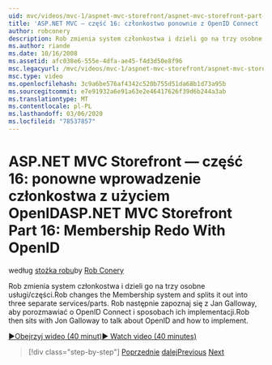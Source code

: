 ```yaml
---
uid: mvc/videos/mvc-1/aspnet-mvc-storefront/aspnet-mvc-storefront-part-16-membership-redo-with-openid
title: 'ASP.NET MVC — część 16: członkostwo ponownie z OpenID Connect | Microsoft Docs'
author: robconery
description: Rob zmienia system członkostwa i dzieli go na trzy osobne usługi/części. Rob następnie zakomunikuje się z Jan Galloway, aby poznać OpenID Connect i jak proste...
ms.author: riande
ms.date: 10/16/2008
ms.assetid: afc038e6-555e-4dfa-ae45-f4d3d50e8f96
msc.legacyurl: /mvc/videos/mvc-1/aspnet-mvc-storefront/aspnet-mvc-storefront-part-16-membership-redo-with-openid
msc.type: video
ms.openlocfilehash: 3c9a6be576af4342c520b755d51da68b1d73a95b
ms.sourcegitcommit: e7e91932a6e91a63e2e46417626f39d6b244a3ab
ms.translationtype: MT
ms.contentlocale: pl-PL
ms.lasthandoff: 03/06/2020
ms.locfileid: "78537857"
---
```

# <a name="aspnet-mvc-storefront-part-16-membership-redo-with-openid"></a><span data-ttu-id="98534-104">ASP.NET MVC Storefront — część 16: ponowne wprowadzenie członkostwa z użyciem OpenID</span><span class="sxs-lookup"><span data-stu-id="98534-104">ASP.NET MVC Storefront Part 16: Membership Redo With OpenID</span></span>

<span data-ttu-id="98534-105">według [stożka robu](https://github.com/robconery)</span><span class="sxs-lookup"><span data-stu-id="98534-105">by [Rob Conery](https://github.com/robconery)</span></span>

<span data-ttu-id="98534-106">Rob zmienia system członkostwa i dzieli go na trzy osobne usługi/części.</span><span class="sxs-lookup"><span data-stu-id="98534-106">Rob changes the Membership system and splits it out into three separate services/parts.</span></span> <span data-ttu-id="98534-107">Rob następnie zapoznaj się z Jan Galloway, aby porozmawiać o OpenID Connect i sposobach ich implementacji.</span><span class="sxs-lookup"><span data-stu-id="98534-107">Rob then sits with Jon Galloway to talk about OpenID and how to implement.</span></span>

[<span data-ttu-id="98534-108">&#9654;Obejrzyj wideo (40 minut)</span><span class="sxs-lookup"><span data-stu-id="98534-108">&#9654; Watch video (40 minutes)</span></span>](https://channel9.msdn.com/Blogs/ASP-NET-Site-Videos/aspnet-mvc-storefront-part-16-membership-redo-with-openid)

> [!div class="step-by-step"]
> <span data-ttu-id="98534-109">[Poprzednie](aspnet-mvc-storefront-part-15-public-code-review.md)
> [dalej](aspnet-mvc-storefront-part-17-checkout-with-jeff-atwood.md)</span><span class="sxs-lookup"><span data-stu-id="98534-109">[Previous](aspnet-mvc-storefront-part-15-public-code-review.md)
[Next](aspnet-mvc-storefront-part-17-checkout-with-jeff-atwood.md)</span></span>
